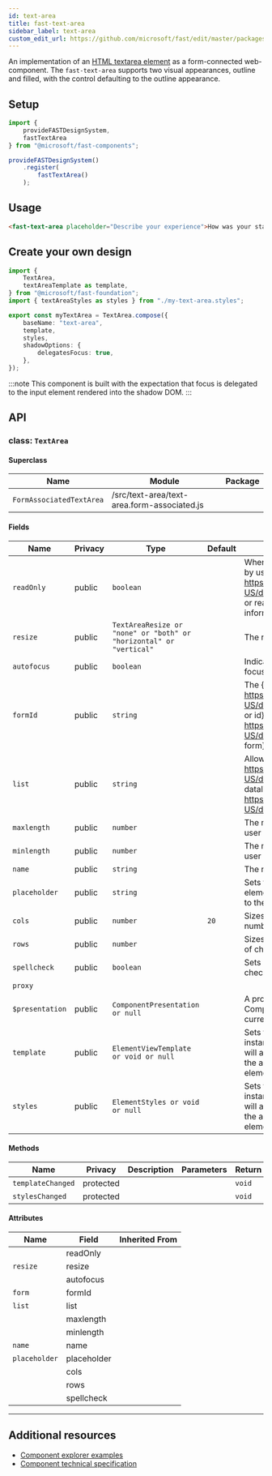 ```yaml
---
id: text-area
title: fast-text-area
sidebar_label: text-area
custom_edit_url: https://github.com/microsoft/fast/edit/master/packages/web-components/fast-foundation/src/text-area/README.md
---
```


An implementation of an [HTML textarea element](https://developer.mozilla.org/en-US/docs/Web/HTML/Element/textarea) as a form-connected web-component. The `fast-text-area` supports two visual appearances, outline and filled, with the control defaulting to the outline appearance.

## Setup

```ts
import {
    provideFASTDesignSystem,
    fastTextArea
} from "@microsoft/fast-components";

provideFASTDesignSystem()
    .register(
        fastTextArea()
    );
```

## Usage

```html live
<fast-text-area placeholder="Describe your experience">How was your stay?</fast-text-area>
```

## Create your own design

```ts
import {
    TextArea,
    textAreaTemplate as template,
} from "@microsoft/fast-foundation";
import { textAreaStyles as styles } from "./my-text-area.styles";

export const myTextArea = TextArea.compose({
    baseName: "text-area",
    template,
    styles,
    shadowOptions: {
        delegatesFocus: true,
    },
});
```

:::note
This component is built with the expectation that focus is delegated to the input element rendered into the shadow DOM.
:::

## API



### class: `TextArea`

#### Superclass

| Name                     | Module                                      | Package |
| ------------------------ | ------------------------------------------- | ------- |
| `FormAssociatedTextArea` | /src/text-area/text-area.form-associated.js |         |

#### Fields

| Name            | Privacy | Type                                                               | Default | Description                                                                                                                                                                                                    | Inherited From         |
| --------------- | ------- | ------------------------------------------------------------------ | ------- | -------------------------------------------------------------------------------------------------------------------------------------------------------------------------------------------------------------- | ---------------------- |
| `readOnly`      | public  | `boolean`                                                          |         | When true, the control will be immutable by user interaction. See {@link https://developer.mozilla.org/en-US/docs/Web/HTML/Attributes/readonly or readonly HTML attribute} for more information.              |                        |
| `resize`        | public  | `TextAreaResize or "none" or "both" or "horizontal" or "vertical"` |         | The resize mode of the element.                                                                                                                                                                                |                        |
| `autofocus`     | public  | `boolean`                                                          |         | Indicates that this element should get focus after the page finishes loading.                                                                                                                                  |                        |
| `formId`        | public  | `string`                                                           |         | The {@link https://developer.mozilla.org/en-US/docs/Web/HTML/Global\_attributes/id or id} of the {@link https://developer.mozilla.org/en-US/docs/Web/HTML/Element/form or form} the element is associated to |                        |
| `list`          | public  | `string`                                                           |         | Allows associating a {@link https://developer.mozilla.org/en-US/docs/Web/HTML/Element/datalist or datalist} to the element by {@link https://developer.mozilla.org/en-US/docs/Web/API/Element/id}.           |                        |
| `maxlength`     | public  | `number`                                                           |         | The maximum number of characters a user can enter.                                                                                                                                                             |                        |
| `minlength`     | public  | `number`                                                           |         | The minimum number of characters a user can enter.                                                                                                                                                             |                        |
| `name`          | public  | `string`                                                           |         | The name of the element.                                                                                                                                                                                       |                        |
| `placeholder`   | public  | `string`                                                           |         | Sets the placeholder value of the element, generally used to provide a hint to the user.                                                                                                                       |                        |
| `cols`          | public  | `number`                                                           | `20`    | Sizes the element horizontally by a number of character columns.                                                                                                                                               |                        |
| `rows`          | public  | `number`                                                           |         | Sizes the element vertically by a number of character rows.                                                                                                                                                    |                        |
| `spellcheck`    | public  | `boolean`                                                          |         | Sets if the element is eligible for spell checking but the UA.                                                                                                                                                 |                        |
| `proxy`         |         |                                                                    |         |                                                                                                                                                                                                                | FormAssociatedTextArea |
| `$presentation` | public  | `ComponentPresentation or null`                                    |         | A property which resolves the ComponentPresentation instance for the current component.                                                                                                                        | FoundationElement      |
| `template`      | public  | `ElementViewTemplate or void or null`                              |         | Sets the template of the element instance. When undefined, the element will attempt to resolve the template from the associated presentation or custom element definition.                                     | FoundationElement      |
| `styles`        | public  | `ElementStyles or void or null`                                    |         | Sets the default styles for the element instance. When undefined, the element will attempt to resolve default styles from the associated presentation or custom element definition.                            | FoundationElement      |

#### Methods

| Name              | Privacy   | Description | Parameters | Return | Inherited From    |
| ----------------- | --------- | ----------- | ---------- | ------ | ----------------- |
| `templateChanged` | protected |             |            | `void` | FoundationElement |
| `stylesChanged`   | protected |             |            | `void` | FoundationElement |

#### Attributes

| Name          | Field       | Inherited From |
| ------------- | ----------- | -------------- |
|               | readOnly    |                |
| `resize`      | resize      |                |
|               | autofocus   |                |
| `form`        | formId      |                |
| `list`        | list        |                |
|               | maxlength   |                |
|               | minlength   |                |
| `name`        | name        |                |
| `placeholder` | placeholder |                |
|               | cols        |                |
|               | rows        |                |
|               | spellcheck  |                |

<hr/>


## Additional resources

* [Component explorer examples](https://explore.fast.design/components/fast-text-area)
* [Component technical specification](https://github.com/microsoft/fast/blob/master/packages/web-components/fast-foundation/src/text-area/text-area.spec.md)